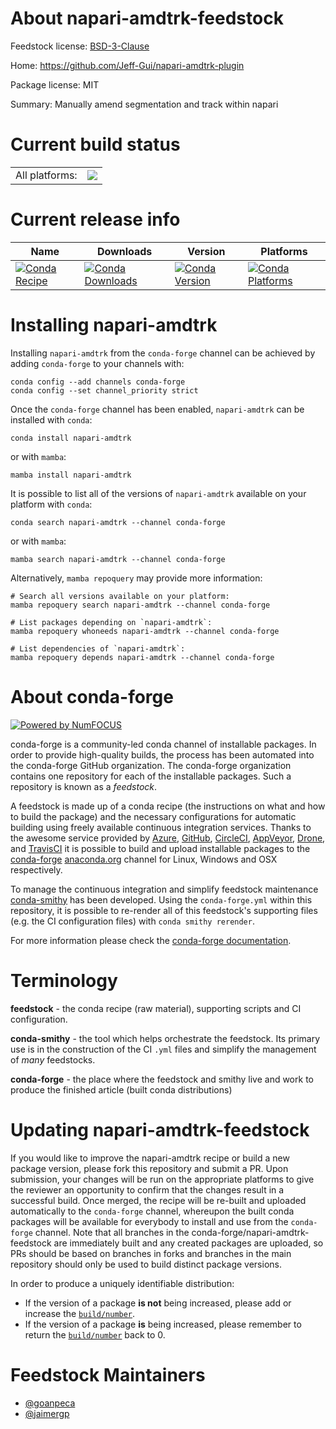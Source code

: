 About napari-amdtrk-feedstock
=============================

Feedstock license: [BSD-3-Clause](https://github.com/conda-forge/napari-amdtrk-feedstock/blob/main/LICENSE.txt)

Home: https://github.com/Jeff-Gui/napari-amdtrk-plugin

Package license: MIT

Summary: Manually amend segmentation and track within napari

Current build status
====================


<table><tr><td>All platforms:</td>
    <td>
      <a href="https://dev.azure.com/conda-forge/feedstock-builds/_build/latest?definitionId=19231&branchName=main">
        <img src="https://dev.azure.com/conda-forge/feedstock-builds/_apis/build/status/napari-amdtrk-feedstock?branchName=main">
      </a>
    </td>
  </tr>
</table>

Current release info
====================

| Name | Downloads | Version | Platforms |
| --- | --- | --- | --- |
| [![Conda Recipe](https://img.shields.io/badge/recipe-napari--amdtrk-green.svg)](https://anaconda.org/conda-forge/napari-amdtrk) | [![Conda Downloads](https://img.shields.io/conda/dn/conda-forge/napari-amdtrk.svg)](https://anaconda.org/conda-forge/napari-amdtrk) | [![Conda Version](https://img.shields.io/conda/vn/conda-forge/napari-amdtrk.svg)](https://anaconda.org/conda-forge/napari-amdtrk) | [![Conda Platforms](https://img.shields.io/conda/pn/conda-forge/napari-amdtrk.svg)](https://anaconda.org/conda-forge/napari-amdtrk) |

Installing napari-amdtrk
========================

Installing `napari-amdtrk` from the `conda-forge` channel can be achieved by adding `conda-forge` to your channels with:

```
conda config --add channels conda-forge
conda config --set channel_priority strict
```

Once the `conda-forge` channel has been enabled, `napari-amdtrk` can be installed with `conda`:

```
conda install napari-amdtrk
```

or with `mamba`:

```
mamba install napari-amdtrk
```

It is possible to list all of the versions of `napari-amdtrk` available on your platform with `conda`:

```
conda search napari-amdtrk --channel conda-forge
```

or with `mamba`:

```
mamba search napari-amdtrk --channel conda-forge
```

Alternatively, `mamba repoquery` may provide more information:

```
# Search all versions available on your platform:
mamba repoquery search napari-amdtrk --channel conda-forge

# List packages depending on `napari-amdtrk`:
mamba repoquery whoneeds napari-amdtrk --channel conda-forge

# List dependencies of `napari-amdtrk`:
mamba repoquery depends napari-amdtrk --channel conda-forge
```


About conda-forge
=================

[![Powered by
NumFOCUS](https://img.shields.io/badge/powered%20by-NumFOCUS-orange.svg?style=flat&colorA=E1523D&colorB=007D8A)](https://numfocus.org)

conda-forge is a community-led conda channel of installable packages.
In order to provide high-quality builds, the process has been automated into the
conda-forge GitHub organization. The conda-forge organization contains one repository
for each of the installable packages. Such a repository is known as a *feedstock*.

A feedstock is made up of a conda recipe (the instructions on what and how to build
the package) and the necessary configurations for automatic building using freely
available continuous integration services. Thanks to the awesome service provided by
[Azure](https://azure.microsoft.com/en-us/services/devops/), [GitHub](https://github.com/),
[CircleCI](https://circleci.com/), [AppVeyor](https://www.appveyor.com/),
[Drone](https://cloud.drone.io/welcome), and [TravisCI](https://travis-ci.com/)
it is possible to build and upload installable packages to the
[conda-forge](https://anaconda.org/conda-forge) [anaconda.org](https://anaconda.org/)
channel for Linux, Windows and OSX respectively.

To manage the continuous integration and simplify feedstock maintenance
[conda-smithy](https://github.com/conda-forge/conda-smithy) has been developed.
Using the ``conda-forge.yml`` within this repository, it is possible to re-render all of
this feedstock's supporting files (e.g. the CI configuration files) with ``conda smithy rerender``.

For more information please check the [conda-forge documentation](https://conda-forge.org/docs/).

Terminology
===========

**feedstock** - the conda recipe (raw material), supporting scripts and CI configuration.

**conda-smithy** - the tool which helps orchestrate the feedstock.
                   Its primary use is in the construction of the CI ``.yml`` files
                   and simplify the management of *many* feedstocks.

**conda-forge** - the place where the feedstock and smithy live and work to
                  produce the finished article (built conda distributions)


Updating napari-amdtrk-feedstock
================================

If you would like to improve the napari-amdtrk recipe or build a new
package version, please fork this repository and submit a PR. Upon submission,
your changes will be run on the appropriate platforms to give the reviewer an
opportunity to confirm that the changes result in a successful build. Once
merged, the recipe will be re-built and uploaded automatically to the
`conda-forge` channel, whereupon the built conda packages will be available for
everybody to install and use from the `conda-forge` channel.
Note that all branches in the conda-forge/napari-amdtrk-feedstock are
immediately built and any created packages are uploaded, so PRs should be based
on branches in forks and branches in the main repository should only be used to
build distinct package versions.

In order to produce a uniquely identifiable distribution:
 * If the version of a package **is not** being increased, please add or increase
   the [``build/number``](https://docs.conda.io/projects/conda-build/en/latest/resources/define-metadata.html#build-number-and-string).
 * If the version of a package **is** being increased, please remember to return
   the [``build/number``](https://docs.conda.io/projects/conda-build/en/latest/resources/define-metadata.html#build-number-and-string)
   back to 0.

Feedstock Maintainers
=====================

* [@goanpeca](https://github.com/goanpeca/)
* [@jaimergp](https://github.com/jaimergp/)

